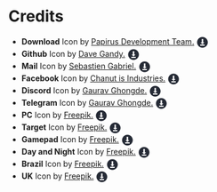# Credits

- **Download** Icon by [Papirus Development Team.](https://icon-icons.com/users/fTNcsbifYfxVqxPfGHf3s/icon-sets/) [<img align="center" alt="Download" width="22px" src="download.svg" />](https://icon-icons.com/icon/downloads-download-arrow-down/93482)
- **Github** Icon by [Dave Gandy.](https://icon-icons.com/users/2LUKwJe4QDNsjuhkS98IX/icon-sets/) [<img align="center" alt="Download" width="22px" src="download.svg" />](https://icon-icons.com/icon/github-logo/73546)
- **Mail** Icon by [Sebastien Gabriel.](https://icon-icons.com/users/oKh0JgIRvGiSp88KO6lLp/icon-sets/) [<img align="center" alt="Download" width="22px" src="download.svg" />](https://icon-icons.com/icon/new-email-outline-symbol-in-black-circular-button/104753)
- **Facebook** Icon by [Chanut is Industries.](https://icon-icons.com/users/W52nHhY3W1VlvwyJTwS4d/icon-sets/) [<img align="center" alt="Download" width="22px" src="download.svg" />](https://icon-icons.com/icon/facebook-rounded-solid/61562)
- **Discord** Icon by [Gaurav Ghongde.](https://icon-icons.com/users/vck7sOLGQvYkkLeEtbIWa/icon-sets/) [<img align="center" alt="Download" width="22px" src="download.svg" />](https://icon-icons.com/icon/discord-black-logo/147145)
- **Telegram** Icon by [Gaurav Ghongde.](https://icon-icons.com/users/vck7sOLGQvYkkLeEtbIWa/icon-sets/) [<img align="center" alt="Download" width="22px" src="download.svg" />](https://icon-icons.com/icon/telegram-black-logo/147073)
- **PC** Icon by [Freepik.](https://www.freepik.com/) [<img align="center" alt="Download" width="22px" src="download.svg" />](https://www.flaticon.com/premium-icon/computer_1865273?term=computer&page=1&position=3&page=1&position=3&related_id=1865273&origin=search)
- **Target** Icon by [Freepik.](https://www.freepik.com/) [<img align="center" alt="Download" width="22px" src="download.svg" />](https://www.flaticon.com/premium-icon/target_3281297?related_id=3281316&origin=search)
- **Gamepad** Icon by [Freepik.](https://www.freepik.com/) [<img align="center" alt="Download" width="22px" src="download.svg" />](https://www.flaticon.com/free-icon/gamepad_2991606?term=games&page=1&position=14&page=1&position=14&related_id=2991606&origin=search)
- **Day and Night** Icon by [Freepik.](https://www.freepik.com/) [<img align="center" alt="Download" width="22px" src="download.svg" />](https://www.flaticon.com/free-icon/day-and-night_1312343?term=day%20night&page=1&position=10&page=1&position=10&related_id=1312343&origin=tag)
- **Brazil** Icon by [Freepik.](https://www.freepik.com/) [<img align="center" alt="Download" width="22px" src="download.svg" />](https://www.flaticon.com/premium-icon/brazil_186203?term=brazil%20flag&page=1&position=4&page=1&position=4&related_id=186203&origin=tag)
- **UK** Icon by [Freepik.](https://www.freepik.com/) [<img align="center" alt="Download" width="22px" src="download.svg" />](https://www.flaticon.com/free-icon/united-kingdom_197374?term=uk%20flag&page=1&position=2&page=1&position=2&related_id=197374&origin=search)
